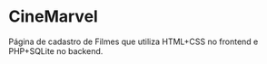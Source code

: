# CineMarvel
Página de cadastro de Filmes que utiliza HTML+CSS no frontend e PHP+SQLite no backend.
